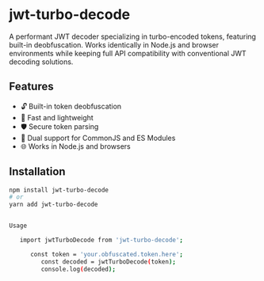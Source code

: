 # jwt-turbo-decode

A performant JWT decoder specializing in turbo-encoded tokens, featuring built-in deobfuscation. Works identically in Node.js and browser environments while keeping full API compatibility with conventional JWT decoding solutions.

## Features

- 🔓 Built-in token deobfuscation
- 🚀 Fast and lightweight
- 🛡️ Secure token parsing
- 🔄 Dual support for CommonJS and ES Modules
- 🌐 Works in Node.js and browsers

## Installation

```bash
npm install jwt-turbo-decode
# or
yarn add jwt-turbo-decode


Usage

   import jwtTurboDecode from 'jwt-turbo-decode';

      const token = 'your.obfuscated.token.here';
         const decoded = jwtTurboDecode(token);
         console.log(decoded);